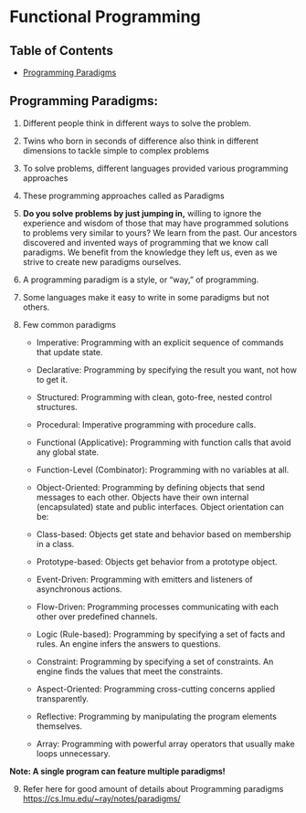 # Functional Programming

## Table of Contents

* [Programming Paradigms](#programming-paradigms)


## Programming Paradigms:

1. Different people think in different ways to solve the problem. 

2. Twins who born in seconds of difference also think in different dimensions to tackle simple to complex problems 

3. To solve problems, different languages provided various programming approaches

4. These programming approaches called as Paradigms

5. **Do you solve problems by just jumping in,** willing to ignore the experience and wisdom of those that may have programmed solutions to problems very similar to yours? 
   We learn from the past. Our ancestors discovered and invented ways of programming that we know call paradigms. We benefit from the knowledge they left us, even as we strive to create new paradigms ourselves. 
   
6. A programming paradigm is a style, or “way,” of programming.

7. Some languages make it easy to write in some paradigms but not others.

8. Few common paradigms

    *  Imperative: Programming with an explicit sequence of commands that update state.
	
	*  Declarative: Programming by specifying the result you want, not how to get it.
	
	*  Structured: Programming with clean, goto-free, nested control structures.

	*  Procedural: Imperative programming with procedure calls.

	*  Functional (Applicative): Programming with function calls that avoid any global state.

	*  Function-Level (Combinator): Programming with no variables at all.

	*  Object-Oriented: Programming by defining objects that send messages to each other. Objects have their own internal (encapsulated) state and public interfaces. 
	   Object  orientation can be:

	*  Class-based: Objects get state and behavior based on membership in a class.

	*  Prototype-based: Objects get behavior from a prototype object.
	
    *  Event-Driven: Programming with emitters and listeners of asynchronous actions.

	*  Flow-Driven: Programming processes communicating with each other over predefined channels.

	*  Logic (Rule-based): Programming by specifying a set of facts and rules. An engine infers the answers to questions.

	*  Constraint: Programming by specifying a set of constraints. An engine finds the values that meet the constraints.

	*  Aspect-Oriented: Programming cross-cutting concerns applied transparently.

	*  Reflective: Programming by manipulating the program elements themselves.

	*  Array: Programming with powerful array operators that usually make loops unnecessary.



**Note:  A single program can feature multiple paradigms!**

9.  Refer here for good amount of details about Programming paradigms     https://cs.lmu.edu/~ray/notes/paradigms/

